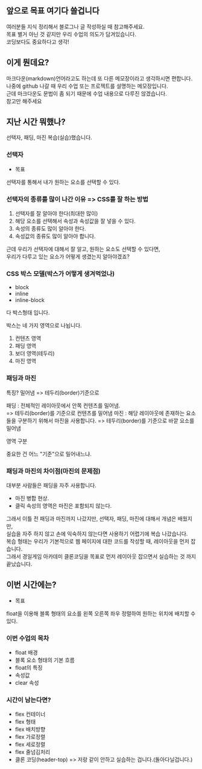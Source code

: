 ## 앞으로 목표 여기다 쓸겁니다

여러분들 지식 정리해서 블로그나 글 작성하실 때 참고해주세요.  
목표 별거 아닌 것 같지만 우리 수업의 의도가 담겨있습니다.  
코딩보다도 중요하다고 생각!

## 이게 뭔데요?

마크다운(markdown)언어라고도 하는데 또 다른 메모장이라고 생각하시면 편합니다.  
나중에 github 나갈 때 우리 수업 또는 프로젝트를 설명하는 메모장입니다.  
근데 마크다운도 문법이 좀 되기 때문에 수업 내용으로 다루진 않겠습니다.  
참고만 해주세요

## 지난 시간 뭐했나?

선택자, 패딩, 마진 복습(실습)했습니다.  

### 선택자

- 목표

선택자를 통해서 내가 원하는 요소를 선택할 수 있다.

### 선택자의 종류를 많이 나간 이유 => CSS를 잘 하는 방법

1. 선택자를 잘 알아야 한다(최대한 많이)
2. 해당 요소를 선택해서 속성과 속성값을 잘 넣을 수 있다.
3. 속성의 종류도 많이 알아야 한다.
4. 속성값의 종류도 많이 알아야 합니다.

근데 우리가 선택자에 대해서 잘 알고, 원하는 요소도 선택할 수 있다면,  
우리가 다루고 있는 요소가 어떻게 생겼는지 알아야겠죠?

### CSS 박스 모델(박스가 어떻게 생겨먹었나)

- block
- inline
- inline-block

다 박스형태 입니다.

박스는 네 가지 영역으로 나뉩니다.

1. 컨텐츠 영역
2. 패딩 영역
3. 보더 영역(테두리)
4. 마진 영역

### 패딩과 마진

특징? 밀어냄 => 테두리(border)기준으로

패딩 : 전체적인 레이아웃에서 안쪽 컨텐츠를 밀어냄.  
=> 테두리(border)를 기준으로 컨텐츠를 밀어냄
마진 : 해당 레이아웃에 존재하는 요소들을 구분하기 위해서 마진을 사용합니다.
=> 테두리(border)를 기준으로 바깥 요소를 밀어냄

영역 구분

중요한 건 어느 "기준"으로 밀어내느냐.

### 패딩과 마진의 차이점(마진의 문제점)

대부분 사람들은 패딩을 자주 사용합니다.  

- 마진 병합 현상.
- 클릭 속성의 영역은 마진은 포함되지 않는다.

그래서 이틀 전 패딩과 마진까지 나갔지만, 선택자, 패딩, 마진에 대해서 개념은 배웠지만,  
실습을 자주 하지 않고 손에 익숙하지 않는다면 사용하기 어렵기에 복습 나갔습니다.  
복습 형태는 우리가 기본적으로 웹 페이지에 대한 코드를 작성할 때, 레이아웃을 먼저 잡습니다.  
그래서 경일게임 아카데미 클론코딩을 목표로 먼저 레이아웃 잡으면서 실습하는 것 까지 끝났습니다.

## 이번 시간에는?

- 목표

float을 이용해 블록 형태의 요소를 왼쪽 오른쪽 좌우 정렬하여 원하는 위치에 배치할 수 있다.

### 이번 수업의 목차

- float 배경
- 블록 요소 형태의 기본 흐름
- float의 특징
- 속성값
- clear 속성

### 시간이 남는다면?

- flex 컨테이너
- flex 형태
- flex 배치방향
- flex 가로정렬
- flex 세로정렬
- flex 줄넘김처리
- 클론 코딩(header-top) => 저랑 같이 안하고 실습하는 겁니다.(돌아다닐겁니다.)